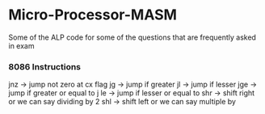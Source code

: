 # Micro-Processor-MASM
Some of the ALP code for some of the questions that are frequently asked in exam

### 8086 Instructions
jnz -> jump not zero at cx flag 
jg -> jump if greater 
jl -> jump if lesser 
jge -> jump if greater or equal to j
le -> jump if lesser or equal to 
shr -> shift right or we can say dividing by 2
shl -> shift left or we can say multiple by 

